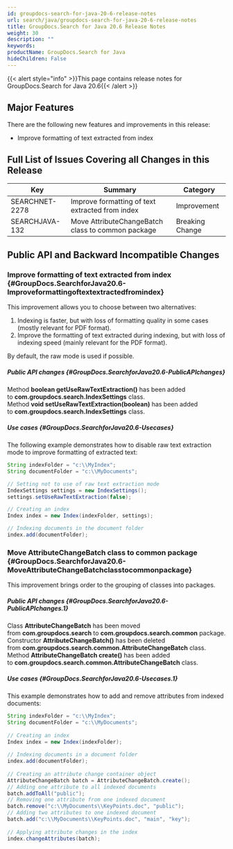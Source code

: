 ```yaml
---
id: groupdocs-search-for-java-20-6-release-notes
url: search/java/groupdocs-search-for-java-20-6-release-notes
title: GroupDocs.Search for Java 20.6 Release Notes
weight: 30
description: ""
keywords: 
productName: GroupDocs.Search for Java
hideChildren: False
---
```

{{< alert style="info" >}}This page contains release notes for GroupDocs.Search for Java 20.6{{< /alert >}}

## Major Features

There are the following new features and improvements in this release:

*   Improve formatting of text extracted from index

## Full List of Issues Covering all Changes in this Release

| Key | Summary | Category |
| --- | --- | --- |
| SEARCHNET-2278 | Improve formatting of text extracted from index | Improvement |
| SEARCHJAVA-132 | Move AttributeChangeBatch class to common package | Breaking Change |


## Public API and Backward Incompatible Changes

### Improve formatting of text extracted from index {#GroupDocs.SearchforJava20.6-Improveformattingoftextextractedfromindex}

This improvement allows you to choose between two alternatives:

1.  Indexing is faster, but with loss of formatting quality in some
    cases (mostly relevant for PDF format).
2.  Improve the formatting of text extracted during indexing, but with
    loss of indexing speed (mainly relevant for the PDF format).

By default, the raw mode is used if possible.

##### Public API changes {#GroupDocs.SearchforJava20.6-PublicAPIchanges}

Method **boolean getUseRawTextExtraction()** has been added to **com.groupdocs.search.IndexSettings** class.  
Method **void setUseRawTextExtraction(boolean)** has been added to **com.groupdocs.search.IndexSettings** class.

##### Use cases {#GroupDocs.SearchforJava20.6-Usecases}

The following example demonstrates how to disable raw text extraction mode to improve formatting of extracted text:


```java
String indexFolder = "c:\\MyIndex";
String documentFolder = "c:\\MyDocuments";

// Setting not to use of raw text extraction mode
IndexSettings settings = new IndexSettings();
settings.setUseRawTextExtraction(false);

// Creating an index
Index index = new Index(indexFolder, settings);

// Indexing documents in the document folder
index.add(documentFolder);
```

### Move AttributeChangeBatch class to common package {#GroupDocs.SearchforJava20.6-MoveAttributeChangeBatchclasstocommonpackage}

This improvement brings order to the grouping of classes into packages.

##### Public API changes {#GroupDocs.SearchforJava20.6-PublicAPIchanges.1}

Class **AttributeChangeBatch** has been moved from **com.groupdocs.search** to **com.groupdocs.search.common** package.  
Constructor **AttributeChangeBatch()** has been deleted from **com.groupdocs.search.common.AttributeChangeBatch** class.  
Method **AttributeChangeBatch create()** has been added to **com.groupdocs.search.common.AttributeChangeBatch** class.

##### Use cases {#GroupDocs.SearchforJava20.6-Usecases.1}

This example demonstrates how to add and remove attributes from indexed documents:

```java
String indexFolder = "c:\\MyIndex";
String documentFolder = "c:\\MyDocuments";
 
// Creating an index
Index index = new Index(indexFolder);
 
// Indexing documents in a document folder
index.add(documentFolder);
 
// Creating an attribute change container object
AttributeChangeBatch batch = AttributeChangeBatch.create();
// Adding one attribute to all indexed documents
batch.addToAll("public");
// Removing one attribute from one indexed document
batch.remove("c:\\MyDocuments\\KeyPoints.doc", "public");
// Adding two attributes to one indexed document
batch.add("c:\\MyDocuments\\KeyPoints.doc", "main", "key");
 
// Applying attribute changes in the index
index.changeAttributes(batch);
```


